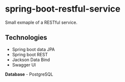 # spring-boot-restful-service
Small exmaple of a RESTful service.

## Technologies ##
- Spring boot data JPA
- Spring boot REST
- Jackson Data Bind
- Swagger UI

**Database** - PostgreSQL
